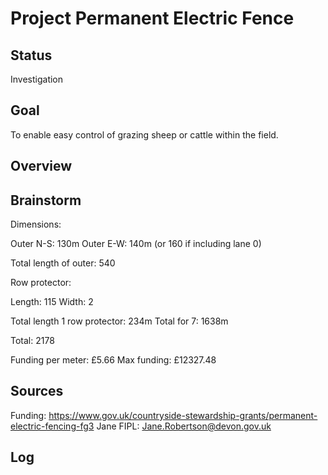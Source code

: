 # Project Permanent Electric Fence

## Status

Investigation

## Goal

To enable easy control of grazing sheep or cattle within the field.

## Overview

## Brainstorm

Dimensions:

Outer N-S: 130m
Outer E-W: 140m (or 160 if including lane 0)

Total length of outer: 540

Row protector:

Length: 115
Width: 2

Total length 1 row protector: 234m
Total for 7: 1638m

Total: 2178

Funding per meter: £5.66
Max funding: £12327.48

## Sources

Funding: https://www.gov.uk/countryside-stewardship-grants/permanent-electric-fencing-fg3
Jane FIPL: Jane.Robertson@devon.gov.uk

## Log

